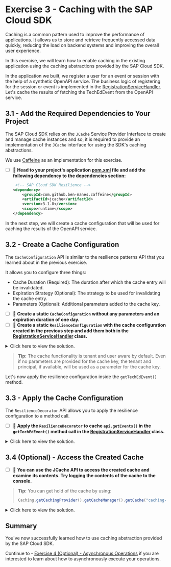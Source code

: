 # Exercise 3 - Caching with the SAP Cloud SDK

Caching is a common pattern used to improve the performance of applications.
It allows us to store and retrieve frequently accessed data quickly, reducing the load on backend systems and improving the overall user experience.

In this exercise, we will learn how to enable caching in the existing application using the caching abstractions provided by the SAP Cloud SDK.

In the application we built, we register a user for an event or session with the help of a synthetic OpenAPI service.
The business logic of registering for the session or event is implemented in the [RegistrationServiceHandler](../../srv/src/main/java/com/sap/cloud/sdk/demo/in260/remote/RegistrationServiceHandler.java).
Let's cache the results of fetching the TechEdEvent from the OpenAPI service. 

## 3.1 - Add the Required Dependencies to Your Project

The SAP Cloud SDK relies on the `JCache` Service Provider Interface to create and manage cache instances and so, it is required to provide an implementation of the `JCache` interface for using the SDK's caching abstractions.

We use [Caffeine](https://github.com/ben-manes/caffeine) as an implementation for this exercise.

- [ ] 🔨 **Head to your project's application [pom.xml](../../srv/pom.xml) file and add the following dependency to the dependencies section:**
    ```xml
     <!-- SAP Cloud SDK Resilience -->
    <dependency>
        <groupId>com.github.ben-manes.caffeine</groupId>
        <artifactId>jcache</artifactId>
        <version>3.1.8</version>
        <scope>runtime</scope>
    </dependency>
    ```
In the next step, we will create a cache configuration that will be used for caching the results of the OpenAPI service.

## 3.2 - Create a Cache Configuration

The `CacheConfiguration` API is similar to the resilience patterns API that you learned about in the previous exercise.

It allows you to configure three things:

- Cache Duration (Required): The duration after which the cache entry will be invalidated.
- Expiration Strategy (Optional): The strategy to be used for invalidating the cache entry. 
- Parameters (Optional): Additional parameters added to the cache key.

- [ ] 🔨 **Create a static `CacheConfiguration` without any parameters and an expiration duration of one day.**
- [ ] 🔨 **Create a static `ResilienceConfiguration` with the cache configuration created in the previous step and add them both in the [RegistrationServiceHandler](../../srv/src/main/java/com/sap/cloud/sdk/demo/in260/remote/RegistrationServiceHandler.java) class.**

<details> <summary>Click here to view the solution.</summary>

  ```java
  private static final ResilienceConfiguration.CacheConfiguration cacheConfiguration = ResilienceConfiguration.CacheConfiguration
          .of(Duration.ofDays(1)).withoutParameters();
  private static final ResilienceConfiguration resilienceConfiguration = ResilienceConfiguration.empty("caching-config")
          .cacheConfiguration(cacheConfiguration);
   ```
</details>

> **Tip:** The cache functionality is tenant and user aware by default.
> Even if no parameters are provided for the cache key, the tenant and principal, if available, will be used as a parameter for the cache key.

Let's now apply the resilience configuration inside the `getTechEdEvent()` method.

## 3.3 - Apply the Cache Configuration

The `ResilienceDecorator` API allows you to apply the resilience configuration to a method call.

- [ ] 🔨 **Apply the `ResilienceDecorator` to cache `api.getEvents()` in the `getTechEdEvent()` method call in the [RegistrationServiceHandler](../../srv/src/main/java/com/sap/cloud/sdk/demo/in260/remote/RegistrationServiceHandler.java) class.**

<details> <summary>Click here to view the solution.</summary>

```java
    @GetMapping( path = "/rest/v1/getTechEdEvent", produces = "application/json")
    public Event getTechEdEvent() {
        var api = new EventRegistrationApi(getDestination());

        List<Event> events = ResilienceDecorator.executeSupplier(() -> api.getEvents(), resilienceConfiguration);

        return events
        .stream()
        .filter(e -> e.getName().equals("TechEd 2023"))
        .findFirst()
        .orElseThrow();

    }
 ```
</details>

## 3.4 (Optional) - Access the Created Cache

- [ ] 🔨 **You can use the JCache API to access the created cache and examine its contents. Try logging the contents of the cache to the console.**

> **Tip:** You can get hold of the cache by using:
> ```java
> Caching.getCachingProvider().getCacheManager().getCache("caching-config")
> ```

<details> <summary>Click here to view the solution.</summary>

```java
  //Place the code inside getTechEdEvent() method
  final Cache<Object, Object> cache = Caching.getCachingProvider().getCacheManager().getCache("caching-config");
  if (cache != null) {
      for (Cache.Entry<Object, Object> entry : cache) {
                  log.info("The cached is " + entry.getKey() + ":" + entry.getValue());
      }
  }
 ```
</details>

## Summary

You've now successfully learned how to use caching abstraction provided by the SAP Cloud SDK.

Continue to - [Exercise 4 (Optional) - Asynchronous Operations](../ex4/README.md) if you are interested to learn about how to asynchronously execute your operations.
